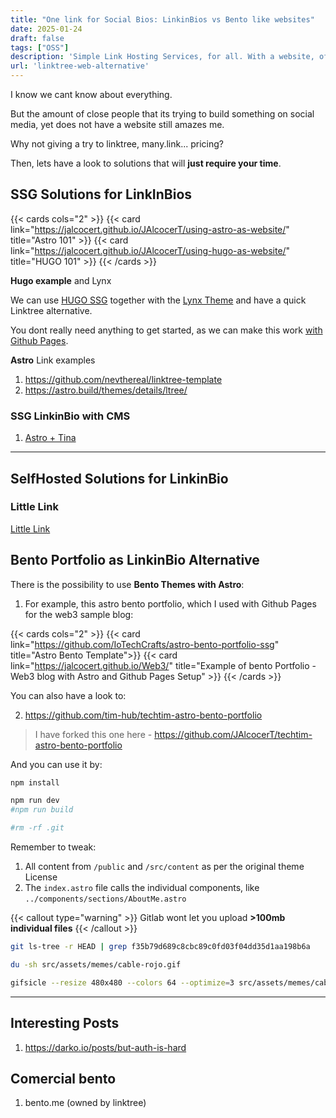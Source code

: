 ```yaml
---
title: "One link for Social Bios: LinkinBios vs Bento like websites"
date: 2025-01-24
draft: false
tags: ["OSS"]
description: 'Simple Link Hosting Services, for all. With a website, of course.'
url: 'linktree-web-alternative'
---
```


I know we cant know about everything.

But the amount of close people that its trying to build something on social media, yet does not have a website still amazes me.

Why not giving a try to linktree, many.link... pricing?

Then, lets have a look to solutions that will **just require your time**.

## SSG Solutions for LinkInBios



{{< cards cols="2" >}}
  {{< card link="https://jalcocert.github.io/JAlcocerT/using-astro-as-website/" title="Astro 101" >}}
  {{< card link="https://jalcocert.github.io/JAlcocerT/using-hugo-as-website/" title="HUGO 101" >}}
{{< /cards >}}

**Hugo example** and Lynx

We can use [HUGO SSG](https://jalcocert.github.io/JAlcocerT/using-hugo-as-website/) together with the [Lynx Theme](https://jalcocert.github.io/JAlcocerT/portfolio-website-for-social-media/) and have a quick Linktree alternative.

You dont really need anything to get started, as we can make this work [with Github Pages](https://jalcocert.github.io/JAlcocerT/how-to-use-github-pages/).

**Astro** Link examples

1. https://github.com/nevthereal/linktree-template
2. https://astro.build/themes/details/ltree/


### SSG LinkinBio with CMS

1. [Astro + Tina](https://darko.io/posts/linktree-and-linkinbio-clone-with-astro-and-tinacms/)

---

## SelfHosted Solutions for LinkinBio


### Little Link

[Little Link](https://noted.lol/littlelink/)

## Bento Portfolio as LinkinBio Alternative

There is the possibility to use **Bento Themes with Astro**:

1. For example, this astro bento portfolio, which I used with Github Pages for the web3 sample blog:

{{< cards cols="2" >}}
  {{< card link="https://github.com/IoTechCrafts/astro-bento-portfolio-ssg" title="Astro Bento Template">}}
  {{< card link="https://jalcocert.github.io/Web3/" title="Example of bento Portfolio - Web3 blog with Astro and Github Pages Setup" >}}
{{< /cards >}}

You can also have a look to:

2. https://github.com/tim-hub/techtim-astro-bento-portfolio


> I have forked this one here - https://github.com/JAlcocerT/techtim-astro-bento-portfolio

And you can use it by:

```sh
npm install

npm run dev
#npm run build

#rm -rf .git
```

Remember to tweak:

1. All content from `/public` and `/src/content` as per the original theme License
2. The `index.astro` file calls the individual components, like `../components/sections/AboutMe.astro`


<!-- 
libreportfolio.fyi
https://gitlab.com/fossengineer1/libreportfolio 
-->


{{< callout type="warning" >}}
Gitlab wont let you upload **>100mb individual files**
{{< /callout >}}

```sh
git ls-tree -r HEAD | grep f35b79d689c8cbc89c0fd03f04dd35d1aa198b6a

du -sh src/assets/memes/cable-rojo.gif

gifsicle --resize 480x480 --colors 64 --optimize=3 src/assets/memes/cable-rojo.gif -o src/assets/memes/cable-rojo-optimized.gif
```

--- 

## Interesting Posts

1. https://darko.io/posts/but-auth-is-hard

## Comercial bento

1. bento.me (owned by linktree)
